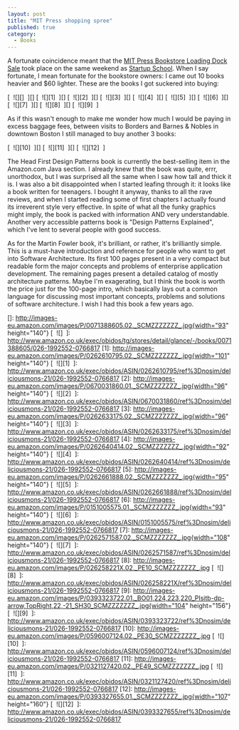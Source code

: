 ```yaml
---
layout: post
title: "MIT Press shopping spree"
published: true
category:
  - Books
---
```


A fortunate coincidence meant that the [MIT Press Bookstore Loading Dock
Sale] took place on the same weekend as [Startup School]. When I say
fortunate, I mean fortunate for the bookstore owners: I came out 10
books heavier and \$60 lighter. These are the books I got suckered into
buying:

[  ![][]  ][] [  ![][1]  ][] [  ![][2]  ][] [  ![][3]  ][] [  ![][4]
 ][] [  ![][5]  ][] [  ![][6]  ][] [  ![][7]  ][] [  ![][8]  ][] [ 
![][9]  ]  

As if this wasn't enough to make me wonder how much I would be paying in
excess baggage fees, between visits to Borders and Barnes & Nobles in
downtown Boston I still managed to buy another 3 books:

[  ![][10]  ][] [  ![][11]  ][] [  ![][12]  ]

The Head First Design Patterns book is currently the best-selling item
in the Amazon.com Java section. I already knew that the book was quite,
errr, unorthodox, but I was surprised all the same when I saw how tall
and thick it is. I was also a bit disappointed when I started leafing
through it: it looks like a book written for teenagers. I bought it
anyway, thanks to all the rave reviews, and when I started reading some
of first chapters I actually found its irreverent style very effective.
In spite of what all the funky graphics might imply, the book is packed
with information AND very understandable. Another very accessible
patterns book is "Design Patterns Explained", which I've lent to several
people with good success.

As for the Martin Fowler book, it's brilliant, or rather, it's
brilliantly simple. This is a must-have introduction and reference for
people who want to get into Software Architecture. Its first 100 pages
present in a very compact but readable form the major concepts and
problems of enterprise application development. The remaining pages
present a detailed catalog of mostly architecture patterns. Maybe I'm
exagerating, but I think the book is worth the price just for the
100-page intro, which basically lays out a common language for
discussing most important concepts, problems and solutions of software
architecture. I wish I had this book a few years ago.

  [MIT Press Bookstore Loading Dock Sale]: http://web.mit.edu/bookstore/www/events/#dock
  [Startup School]: http://startupschool.infogami.com/Concurrent_Events
  []: http://images-eu.amazon.com/images/P/0071388605.02._SCMZZZZZZZ_.jpg{width="93"
  height="140"}
  [  ![]  ]: http://www.amazon.co.uk/exec/obidos/tg/stores/detail/glance/-/books/0071388605/026-1992552-0766817
  [1]: http://images-eu.amazon.com/images/P/0262610795.02._SCMZZZZZZZ_.jpg{width="101"
  height="140"}
  [  ![][1]  ]: http://www.amazon.co.uk/exec/obidos/ASIN/0262610795/ref%3Dnosim/deliciousmons-21/026-1992552-0766817
  [2]: http://images-eu.amazon.com/images/P/0670031860.01._SCMZZZZZZZ_.jpg{width="96"
  height="140"}
  [  ![][2]  ]: http://www.amazon.co.uk/exec/obidos/ASIN/0670031860/ref%3Dnosim/deliciousmons-21/026-1992552-0766817
  [3]: http://images-eu.amazon.com/images/P/0262633175.02._SCMZZZZZZZ_.jpg{width="96"
  height="140"}
  [  ![][3]  ]: http://www.amazon.co.uk/exec/obidos/ASIN/0262633175/ref%3Dnosim/deliciousmons-21/026-1992552-0766817
  [4]: http://images-eu.amazon.com/images/P/0262640414.02._SCMZZZZZZZ_.jpg{width="92"
  height="140"}
  [  ![][4]  ]: http://www.amazon.co.uk/exec/obidos/ASIN/0262640414/ref%3Dnosim/deliciousmons-21/026-1992552-0766817
  [5]: http://images-eu.amazon.com/images/P/0262661888.02._SCMZZZZZZZ_.jpg{width="95"
  height="140"}
  [  ![][5]  ]: http://www.amazon.co.uk/exec/obidos/ASIN/0262661888/ref%3Dnosim/deliciousmons-21/026-1992552-0766817
  [6]: http://images-eu.amazon.com/images/P/0151005575.01._SCMZZZZZZZ_.jpg{width="93"
  height="140"}
  [  ![][6]  ]: http://www.amazon.co.uk/exec/obidos/ASIN/0151005575/ref%3Dnosim/deliciousmons-21/026-1992552-0766817
  [7]: http://images-eu.amazon.com/images/P/0262571587.02._SCMZZZZZZZ_.jpg{width="108"
  height="140"}
  [  ![][7]  ]: http://www.amazon.co.uk/exec/obidos/ASIN/0262571587/ref%3Dnosim/deliciousmons-21/026-1992552-0766817
  [8]: http://images-eu.amazon.com/images/P/026258221X.02._PE10_SCMZZZZZZZ_.jpg
  [  ![][8]  ]: http://www.amazon.co.uk/exec/obidos/ASIN/026258221X/ref%3Dnosim/deliciousmons-21/026-1992552-0766817
  [9]: http://images-eu.amazon.com/images/P/0393323722.01._BO01,224,223,220_PIsitb-dp-arrow,TopRight,22,-21_SH30_SCMZZZZZZZ_.jpg{width="104"
  height="156"}
  [  ![][9]  ]: http://www.amazon.co.uk/exec/obidos/ASIN/0393323722/ref%3Dnosim/deliciousmons-21/026-1992552-0766817
  [10]: http://images-eu.amazon.com/images/P/0596007124.02._PE30_SCMZZZZZZZ_.jpg
  [  ![][10]  ]: http://www.amazon.co.uk/exec/obidos/ASIN/0596007124/ref%3Dnosim/deliciousmons-21/026-1992552-0766817
  [11]: http://images-eu.amazon.com/images/P/0321127420.02._PE49_SCMZZZZZZZ_.jpg
  [  ![][11]  ]: http://www.amazon.co.uk/exec/obidos/ASIN/0321127420/ref%3Dnosim/deliciousmons-21/026-1992552-0766817
  [12]: http://images-eu.amazon.com/images/P/0393327655.01._SCMZZZZZZZ_.jpg{width="107"
  height="160"}
  [  ![][12]  ]: http://www.amazon.co.uk/exec/obidos/ASIN/0393327655/ref%3Dnosim/deliciousmons-21/026-1992552-0766817
